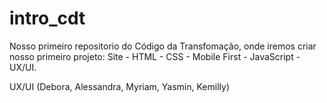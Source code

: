 # intro_cdt
Nosso primeiro repositorio do Código da Transfomação, onde iremos criar nosso primeiro projeto: Site - HTML - CSS - Mobile First - JavaScript - UX/UI.

UX/UI
(Debora, Alessandra, Myriam, Yasmin, Kemilly)
